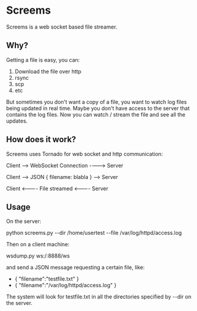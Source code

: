 # Screems 

Screems is a web socket based file streamer. 

## Why?

Getting a file is easy, you can:

1. Download the file over http
1. rsync
1. scp
1. etc

But sometimes you don't want a copy of a file, you want to watch log files being updated in real time. 
Maybe you don't have access to the server that contains the log files. Now you can watch / stream the
file and see all the updates.

## How does it work?

Screems uses Tornado for web socket and http communication:

 Client --> WebSocket Connection ----> Server
 
 Client --> JSON { filename: blabla } --> Server 
 
 Client <---- File streamed <---- Server

## Usage

On the server:

python screems.py --dir /home/usertest --file /var/log/httpd/access.log

Then on a client machine:

wsdump.py ws:/<server-name>:8888/ws

and send a JSON message requesting a certain file, like:

- { "filename":"testfile.txt" }
- { "filename":"/var/log/httpd/access.log" }

The system will look for testfile.txt in all the directories specified by --dir on the server.


